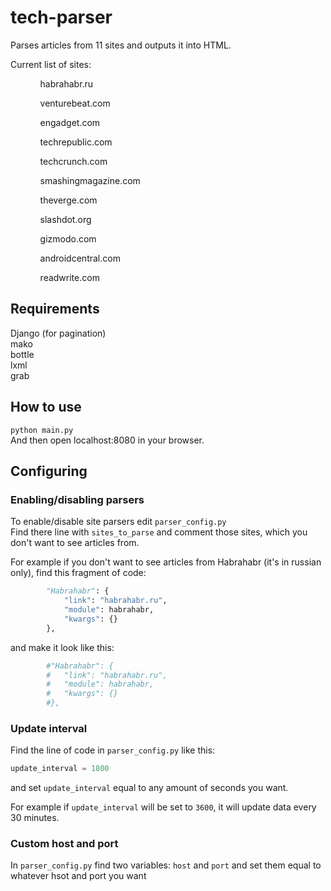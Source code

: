 tech-parser
===========

Parses articles from 11 sites and outputs it into HTML.

Current list of sites:
<ul>
	<ol>habrahabr.ru</ol>
	<ol>venturebeat.com</ol>
	<ol>engadget.com</ol>
	<ol>techrepublic.com</ol>
	<ol>techcrunch.com</ol>
	<ol>smashingmagazine.com</ol>
	<ol>theverge.com</ol>
	<ol>slashdot.org</ol>
	<ol>gizmodo.com</ol>
	<ol>androidcentral.com</ol>
	<ol>readwrite.com</ol>
</ul>

## Requirements ##
Django (for pagination)<br/>
mako<br/>
bottle<br/>
lxml<br/>
grab<br/>

## How to use ##
```python main.py```<br/>
And then open localhost:8080 in your browser.

## Configuring ##
### Enabling/disabling parsers ###
To enable/disable site parsers edit ```parser_config.py```<br/>
Find there line with ```sites_to_parse``` and comment those sites, which you don't want to see articles from.<br/>

For example if you don't want to see articles from Habrahabr (it's in russian only), find this fragment of code:

```python
		"Habrahabr": {
			"link": "habrahabr.ru",
			"module": habrahabr,
			"kwargs": {}
		},
```

and make it look like this:

```python
		#"Habrahabr": {
		#	"link": "habrahabr.ru",
		#	"module": habrahabr,
		#	"kwargs": {}
		#},
```

### Update interval ###
Find the line of code in ```parser_config.py``` like this:

```python
update_interval = 1800
```

and set ```update_interval``` equal to any amount of seconds you want.<br/>

For example if ```update_interval``` will be set to ```3600```, it will update data every 30 minutes.


### Custom host and port ###
In ```parser_config.py``` find two variables: ```host``` and ```port``` and set them equal to whatever hsot and port you want
